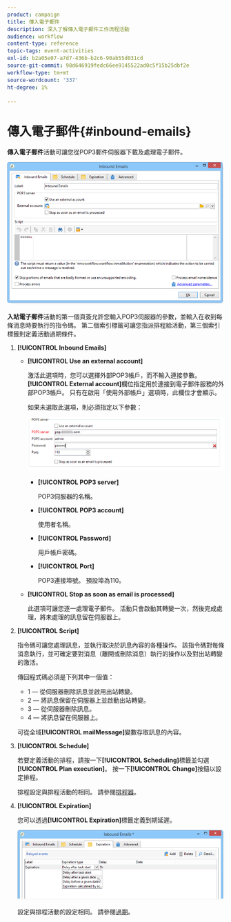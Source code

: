 ```yaml
---
product: campaign
title: 傳入電子郵件
description: 深入了解傳入電子郵件工作流程活動
audience: workflow
content-type: reference
topic-tags: event-activities
exl-id: b2a05e07-a7d7-436b-b2c6-90ab55d031cd
source-git-commit: 98d646919fedc66ee9145522ad0c5f15b25dbf2e
workflow-type: tm+mt
source-wordcount: '337'
ht-degree: 1%

---
```


# 傳入電子郵件{#inbound-emails}

**傳入電子郵件**&#x200B;活動可讓您從POP3郵件伺服器下載及處理電子郵件。

![](assets/email_rec_edit_1.png)

**入站電子郵件**&#x200B;活動的第一個頁簽允許您輸入POP3伺服器的參數，並輸入在收到每條消息時要執行的指令碼。 第二個索引標籤可讓您指派排程給活動，第三個索引標籤則定義活動過期條件。

1. **[!UICONTROL Inbound Emails]**

   * **[!UICONTROL Use an external account]**

      激活此選項時，您可以選擇外部POP3帳戶，而不輸入連接參數。 **[!UICONTROL External account]**&#x200B;欄位指定用於連接到電子郵件服務的外部POP3帳戶。 只有在啟用「使用外部帳戶」選項時，此欄位才會顯示。

      如果未選取此選項，則必須指定以下參數：

      ![](assets/email_rec_edit_1b.png)

      * **[!UICONTROL POP3 server]**

         POP3伺服器的名稱。

      * **[!UICONTROL POP3 account]**

         使用者名稱。

      * **[!UICONTROL Password]**

         用戶帳戶密碼。

      * **[!UICONTROL Port]**

         POP3連接埠號。 預設埠為110。
   * **[!UICONTROL Stop as soon as email is processed]**

      此選項可讓您逐一處理電子郵件。 活動只會啟動其轉變一次，然後完成處理，將未處理的訊息留在伺服器上。


1. **[!UICONTROL Script]**

   指令碼可讓您處理訊息，並執行取決於訊息內容的各種操作。 該指令碼對每條消息執行，並可確定要對消息（離開或刪除消息）執行的操作以及對出站轉變的激活。

   傳回程式碼必須是下列其中一個值：

   * 1 — 從伺服器刪除訊息並啟用出站轉變。
   * 2 — 將訊息保留在伺服器上並啟動出站轉變。
   * 3 — 從伺服器刪除訊息。
   * 4 — 將訊息留在伺服器上。

   可從全域&#x200B;**[!UICONTROL mailMessage]**&#x200B;變數存取訊息的內容。

1. **[!UICONTROL Schedule]**

   若要定義活動的排程，請按一下&#x200B;**[!UICONTROL Scheduling]**&#x200B;標籤並勾選&#x200B;**[!UICONTROL Plan execution]**。 按一下&#x200B;**[!UICONTROL Change]**&#x200B;按鈕以設定排程。

   排程設定與排程活動的相同。 請參閱[排程器](../../workflow/using/scheduler.md)。

1. **[!UICONTROL Expiration]**

   您可以透過&#x200B;**[!UICONTROL Expiration]**&#x200B;標籤定義到期延遲。

   ![](assets/email_rec_edit_3.png)

   設定與排程活動的設定相同。 請參閱[過期](../../workflow/using/defining-approvals.md)。
